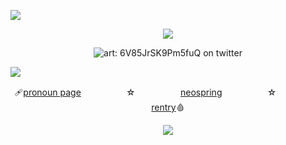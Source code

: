  ![](https://imgur.com/BaaQ6A6.png) <p align="center"> ![](https://komarev.com/ghpvc/?username=undeadlost&color=264b74&label=✄) </p> <p align="center"> ![art: 6V85JrSK9Pm5fuQ on twitter](https://files.catbox.moe/p1uh49.png) </p> 
 ![](https://imgur.com/BaaQ6A6.png) <p align="center"> 🩹[pronoun page](https://en.pronouns.page/@CANN1BAL)ㅤㅤㅤ ㅤㅤ ☆ㅤ ㅤㅤ ㅤㅤ[neospring](https://neospring.org/@cannib4l)ㅤㅤㅤ ㅤㅤ ☆ㅤ ㅤㅤ ㅤㅤ[rentry](https://rentry.co/HEAV3NSAYS)🩸 <p align="center">  ![]([https://imgur.com/BaaQ6A6.png](https://files.catbox.moe/3o2xlo.webp))
